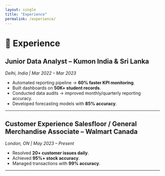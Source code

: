 ```yaml
---
layout: single
title: "Experience"
permalink: /experience/
---
```


# 💼 Experience

## Junior Data Analyst – Kumon India & Sri Lanka  
*Delhi, India | Mar 2022 – Mar 2023*  
- Automated reporting pipeline → **60% faster KPI monitoring**.  
- Built dashboards on **50K+ student records**.  
- Conducted data audits → improved monthly/quarterly reporting accuracy.  
- Developed forecasting models with **85% accuracy**.  

---

## Customer Experience Salesfloor / General Merchandise Associate – Walmart Canada  
*London, ON | May 2023 – Present*  
- Resolved **20+ customer issues daily**.  
- Achieved **95%+ stock accuracy**.  
- Managed transactions with **99% accuracy**.

---
